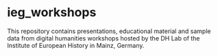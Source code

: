 # ieg_workshops

This repository contains presentations, educational material and sample data from digital humanities workshops hosted by the DH Lab of the Institute of European History in Mainz, Germany.
